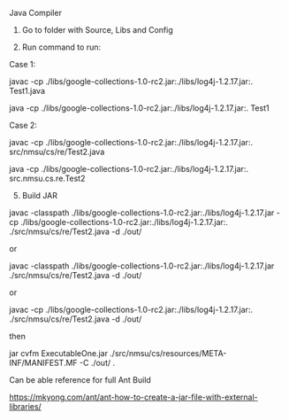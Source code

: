 Java Compiler

1. Go to folder with Source, Libs and Config

3. Run command to run: 

Case 1:

javac -cp ./libs/google-collections-1.0-rc2.jar:./libs/log4j-1.2.17.jar:. Test1.java

java -cp ./libs/google-collections-1.0-rc2.jar:./libs/log4j-1.2.17.jar:. Test1

Case 2:

javac -cp ./libs/google-collections-1.0-rc2.jar:./libs/log4j-1.2.17.jar:. src/nmsu/cs/re/Test2.java

java -cp ./libs/google-collections-1.0-rc2.jar:./libs/log4j-1.2.17.jar:. src.nmsu.cs.re.Test2

5. Build JAR

javac -classpath ./libs/google-collections-1.0-rc2.jar:./libs/log4j-1.2.17.jar -cp ./libs/google-collections-1.0-rc2.jar:./libs/log4j-1.2.17.jar:. ./src/nmsu/cs/re/Test2.java -d ./out/

or

javac -classpath ./libs/google-collections-1.0-rc2.jar:./libs/log4j-1.2.17.jar ./src/nmsu/cs/re/Test2.java -d ./out/

or

javac -cp ./libs/google-collections-1.0-rc2.jar:./libs/log4j-1.2.17.jar:. ./src/nmsu/cs/re/Test2.java -d ./out/

then

jar cvfm ExecutableOne.jar ./src/nmsu/cs/resources/META-INF/MANIFEST.MF -C ./out/ .


Can be able reference for full Ant Build

https://mkyong.com/ant/ant-how-to-create-a-jar-file-with-external-libraries/

